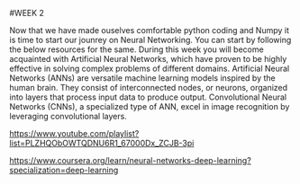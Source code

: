 #WEEK 2

Now that we have made ouselves comfortable python coding and Numpy it is time to start our jounrey on Neural Networking. You can start by following the below resources for the same. During this week you will become
acquainted with Artificial Neural Networks, which have proven to be highly effective in solving complex problems of different domains. Artificial Neural Networks (ANNs) are versatile machine learning models inspired
by the human brain. They consist of interconnected nodes, or neurons, organized into layers that process input data to produce output. Convolutional Neural Networks (CNNs), a specialized type of ANN, excel in image
recognition by leveraging convolutional layers.

https://www.youtube.com/playlist?list=PLZHQObOWTQDNU6R1_67000Dx_ZCJB-3pi

https://www.coursera.org/learn/neural-networks-deep-learning?specialization=deep-learning
